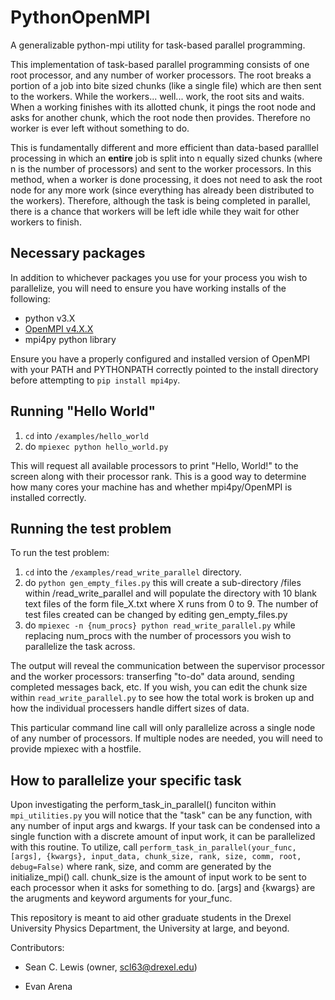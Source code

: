 # PythonOpenMPI

A generalizable python-mpi utility for task-based parallel programming.

This implementation of task-based parallel programming consists of one root processor, and any number of worker processors. The root breaks a portion of a job into bite sized chunks (like a single file) which are then sent to the workers. While the workers... well... work, the root sits and waits. When a working finishes with its allotted chunk, it pings the root node and asks for another chunk, which the root node then provides. Therefore no worker is ever left without something to do.

This is fundamentally different and more efficient than data-based paralllel processing in which an **entire** job is split into n equally sized chunks (where n is the number of processors) and sent to the worker processors. In this method, when a worker is done processing, it does not need to ask the root node for any more work (since everything has already been distributed to the workers). Therefore, although the task is being completed in parallel, there is a chance that workers will be left idle while they wait for other workers to finish.

## Necessary packages
In addition to whichever packages you use for your process you wish to parallelize, you will need to ensure you have working installs of the following:

* python v3.X
* [OpenMPI v4.X.X](https://www.open-mpi.org/software/ompi/v4.0/)
* mpi4py python library

Ensure you have a properly configured and installed version of OpenMPI with your PATH and PYTHONPATH correctly pointed to the install directory before attempting to `pip install mpi4py`.

## Running "Hello World"
1. `cd` into `/examples/hello_world`
2. do `mpiexec python hello_world.py`

This will request all available processors to print "Hello, World!" to the screen along with their processor rank. This is a good way to determine how many cores your machine has and whether mpi4py/OpenMPI is installed correctly.

## Running the test problem
To run the test problem:
1. `cd` into the `/examples/read_write_parallel` directory.
2. do `python gen_empty_files.py` this will create a sub-directory /files within /read_write_parallel and will populate the directory with 10 blank text files of the form file_X.txt where X runs from 0 to 9. The number of test files created can be changed by editing gen_empty_files.py
3. do `mpiexec -n {num_procs} python read_write_parallel.py` while replacing num_procs with the number of processors you wish to parallelize the task across.

The output will reveal the communication between the supervisor processor and the worker processors: transerfing "to-do" data around, sending completed messages back, etc. If you wish, you can edit the chunk size within `read_write_parallel.py` to see how the total work is broken up and how the individual processers handle differt sizes of data.

This particular command line call will only parallelize across a single node of any number of processors. If multiple nodes are needed, you will need to provide mpiexec with a hostfile.

## How to parallelize your specific task
Upon investigating the perform_task_in_parallel() funciton within `mpi_utilities.py` you will notice that the "task" can be any function, with any number of input args and kwargs. If your task can be condensed into a single function with a discrete amount of input work, it can be parallelized with this routine. To utilize, call ```perform_task_in_parallel(your_func, [args], {kwargs}, input_data, chunk_size, rank, size, comm, root, debug=False)```
where rank, size, and comm are generated by the initialize_mpi() call. chunk_size is the amount of input work to be sent to each processor when it asks for something to do. [args] and {kwargs} are the arugments and keyword arguments for your_func.

This repository is meant to aid other graduate students in the Drexel University Physics Department, the University at large, and beyond.

Contributors:

- Sean C. Lewis (owner, scl63@drexel.edu)

- Evan Arena